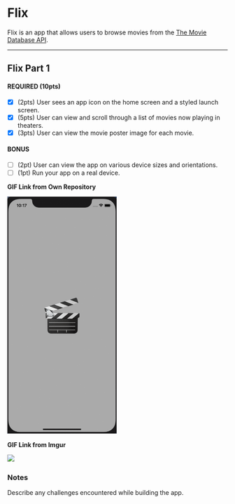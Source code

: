 # Flix

Flix is an app that allows users to browse movies from the [The Movie Database API](http://docs.themoviedb.apiary.io/#).

---

## Flix Part 1

#### REQUIRED (10pts)
- [x] (2pts) User sees an app icon on the home screen and a styled launch screen.
- [x] (5pts) User can view and scroll through a list of movies now playing in theaters.
- [x] (3pts) User can view the movie poster image for each movie.

#### BONUS
- [ ] (2pt) User can view the app on various device sizes and orientations.
- [ ] (1pt) Run your app on a real device.

**GIF Link from Own Repository**

<img src="https://github.com/mingzkie/codepathtest/blob/main/Grader-task-ios.gif" width=250><br>

**GIF Link from Imgur**

<img src="https://imgur.com/a/lYKeBhs" width=250><br>

### Notes
Describe any challenges encountered while building the app.
